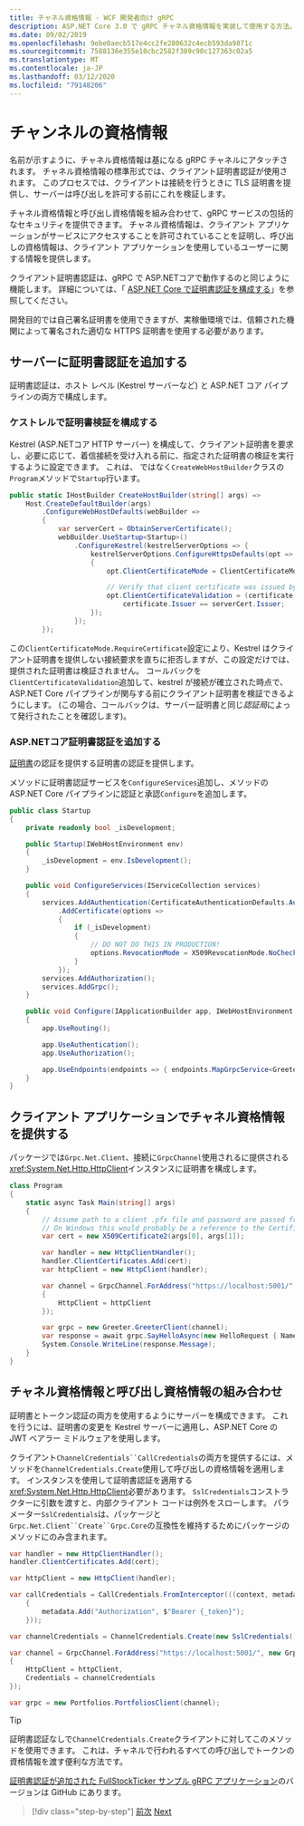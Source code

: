 ```yaml
---
title: チャネル資格情報 - WCF 開発者向け gRPC
description: ASP.NET Core 3.0 で gRPC チャネル資格情報を実装して使用する方法。
ms.date: 09/02/2019
ms.openlocfilehash: 9ebe0aecb517e4cc2fe280632c4ecb593da9871c
ms.sourcegitcommit: 7588136e355e10cbc2582f389c90c127363c02a5
ms.translationtype: MT
ms.contentlocale: ja-JP
ms.lasthandoff: 03/12/2020
ms.locfileid: "79148206"
---
```

# <a name="channel-credentials"></a>チャンネルの資格情報

名前が示すように、チャネル資格情報は基になる gRPC チャネルにアタッチされます。 チャネル資格情報の標準形式では、クライアント証明書認証が使用されます。 このプロセスでは、クライアントは接続を行うときに TLS 証明書を提供し、サーバーは呼び出しを許可する前にこれを検証します。

チャネル資格情報と呼び出し資格情報を組み合わせて、gRPC サービスの包括的なセキュリティを提供できます。 チャネル資格情報は、クライアント アプリケーションがサービスにアクセスすることを許可されていることを証明し、呼び出しの資格情報は、クライアント アプリケーションを使用しているユーザーに関する情報を提供します。

クライアント証明書認証は、gRPC で ASP.NETコアで動作するのと同じように機能します。 詳細については、「 [ASP.NET Core で証明書認証を構成する](/aspnet/core/security/authentication/certauth)」を参照してください。

開発目的では自己署名証明書を使用できますが、実稼働環境では、信頼された機関によって署名された適切な HTTPS 証明書を使用する必要があります。

## <a name="add-certificate-authentication-to-the-server"></a>サーバーに証明書認証を追加する

証明書認証は、ホスト レベル (Kestrel サーバーなど) と ASP.NET コア パイプラインの両方で構成します。

### <a name="configure-certificate-validation-on-kestrel"></a>ケストレルで証明書検証を構成する

Kestrel (ASP.NETコア HTTP サーバー) を構成して、クライアント証明書を要求し、必要に応じて、着信接続を受け入れる前に、指定された証明書の検証を実行するように設定できます。 これは、 ではなく`CreateWebHostBuilder`クラスの`Program`メソッドで`Startup`行います。

```csharp
public static IHostBuilder CreateHostBuilder(string[] args) =>
    Host.CreateDefaultBuilder(args)
        .ConfigureWebHostDefaults(webBuilder =>
        {
            var serverCert = ObtainServerCertificate();
            webBuilder.UseStartup<Startup>()
                .ConfigureKestrel(kestrelServerOptions => {
                    kestrelServerOptions.ConfigureHttpsDefaults(opt =>
                    {
                        opt.ClientCertificateMode = ClientCertificateMode.RequireCertificate;

                        // Verify that client certificate was issued by same CA as server certificate
                        opt.ClientCertificateValidation = (certificate, chain, errors) =>
                            certificate.Issuer == serverCert.Issuer;
                    });
                });
        });

```

この`ClientCertificateMode.RequireCertificate`設定により、Kestrel はクライアント証明書を提供しない接続要求を直ちに拒否しますが、この設定だけでは、提供された証明書は検証されません。 コールバックを`ClientCertificateValidation`追加して、kestrel が接続が確立された時点で、ASP.NET Core パイプラインが関与する前にクライアント証明書を検証できるようにします。 (この場合、コールバックは、サーバー証明書と同じ*認証局*によって発行されたことを確認します)。

### <a name="add-aspnet-core-certificate-authentication"></a>ASP.NETコア証明書認証を追加する

[証明書](https://www.nuget.org/packages/Microsoft.AspNetCore.Authentication.Certificate)の認証を提供する証明書の認証を提供します。

メソッドに証明書認証サービスを`ConfigureServices`追加し、メソッドの ASP.NET Core パイプラインに認証と承認`Configure`を追加します。

```csharp
public class Startup
{
    private readonly bool _isDevelopment;

    public Startup(IWebHostEnvironment env)
    {
        _isDevelopment = env.IsDevelopment();
    }

    public void ConfigureServices(IServiceCollection services)
    {
        services.AddAuthentication(CertificateAuthenticationDefaults.AuthenticationScheme)
            .AddCertificate(options =>
            {
                if (_isDevelopment)
                {
                    // DO NOT DO THIS IN PRODUCTION!
                    options.RevocationMode = X509RevocationMode.NoCheck;
                }
            });
        services.AddAuthorization();
        services.AddGrpc();
    }

    public void Configure(IApplicationBuilder app, IWebHostEnvironment env)
    {
        app.UseRouting();

        app.UseAuthentication();
        app.UseAuthorization();

        app.UseEndpoints(endpoints => { endpoints.MapGrpcService<GreeterService>(); });
    }
}
```

## <a name="provide-channel-credentials-in-the-client-application"></a>クライアント アプリケーションでチャネル資格情報を提供する

パッケージでは`Grpc.Net.Client`、接続に`GrpcChannel`使用されるに提供される<xref:System.Net.Http.HttpClient>インスタンスに証明書を構成します。

```csharp
class Program
{
    static async Task Main(string[] args)
    {
        // Assume path to a client .pfx file and password are passed from command line
        // On Windows this would probably be a reference to the Certificate Store
        var cert = new X509Certificate2(args[0], args[1]);

        var handler = new HttpClientHandler();
        handler.ClientCertificates.Add(cert);
        var httpClient = new HttpClient(handler);

        var channel = GrpcChannel.ForAddress("https://localhost:5001/", new GrpcChannelOptions
        {
            HttpClient = httpClient
        });

        var grpc = new Greeter.GreeterClient(channel);
        var response = await grpc.SayHelloAsync(new HelloRequest { Name = "Bob" });
        System.Console.WriteLine(response.Message);
    }
}
```

## <a name="combine-channelcredentials-and-callcredentials"></a>チャネル資格情報と呼び出し資格情報の組み合わせ

証明書とトークン認証の両方を使用するようにサーバーを構成できます。 これを行うには、証明書の変更を Kestrel サーバーに適用し、ASP.NET Core の JWT ベアラー ミドルウェアを使用します。

クライアント`ChannelCredentials``CallCredentials`の両方を提供するには、メソッドを`ChannelCredentials.Create`使用して呼び出しの資格情報を適用します。 インスタンスを使用して証明書認証を適用する<xref:System.Net.Http.HttpClient>必要があります。 `SslCredentials`コンストラクターに引数を渡すと、内部クライアント コードは例外をスローします。 パラメーター`SslCredentials`は、パッケージと`Grpc.Net.Client``Create``Grpc.Core`の互換性を維持するためにパッケージのメソッドにのみ含まれます。

```csharp
var handler = new HttpClientHandler();
handler.ClientCertificates.Add(cert);

var httpClient = new HttpClient(handler);

var callCredentials = CallCredentials.FromInterceptor(((context, metadata) =>
    {
        metadata.Add("Authorization", $"Bearer {_token}");
    }));

var channelCredentials = ChannelCredentials.Create(new SslCredentials(), callCredentials);

var channel = GrpcChannel.ForAddress("https://localhost:5001/", new GrpcChannelOptions
{
    HttpClient = httpClient,
    Credentials = channelCredentials
});

var grpc = new Portfolios.PortfoliosClient(channel);
```

> [!TIP]
> 証明書認証なしで`ChannelCredentials.Create`クライアントに対してこのメソッドを使用できます。 これは、チャネルで行われるすべての呼び出しでトークンの資格情報を渡す便利な方法です。

[証明書認証が追加された FullStockTicker サンプル gRPC アプリケーション](https://github.com/dotnet-architecture/grpc-for-wcf-developers/tree/master/FullStockTickerSample/grpc/FullStockTickerAuth/FullStockTicker)のバージョンは GitHub にあります。

>[!div class="step-by-step"]
>[前次](call-credentials.md)
>[Next](encryption.md)
